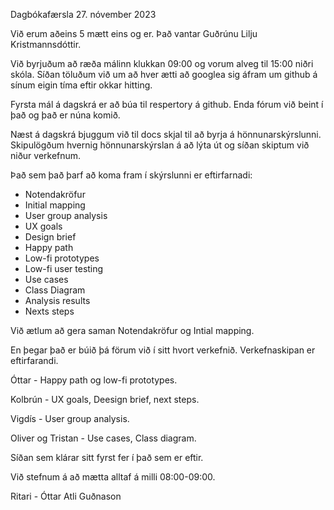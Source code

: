 Dagbókafærsla 27. nóvember 2023


Við erum aðeins 5 mætt eins og er. Það vantar Guðrúnu Lilju Kristmannsdóttir.

Við byrjuðum að ræða málinn klukkan 09:00 og vorum alveg til 15:00 niðri skóla. Síðan töluðum við um að hver ætti að googlea sig áfram um github á sínum eigin tíma eftir okkar hitting.

Fyrsta mál á dagskrá er að búa til respertory á github. Enda fórum við beint í það og það er núna komið.

Næst á dagskrá bjuggum við til docs skjal til að byrja á hönnunarskýrslunni. Skipulögðum hvernig hönnunarskýrslan á að lýta út og síðan skiptum við niður verkefnum.

Það sem það þarf að koma fram í skýrslunni er eftirfarnadi:

+ Notendakröfur
+ Initial mapping
+ User group analysis
+ UX goals
+ Design brief
+ Happy path
+ Low-fi prototypes
+ Low-fi user testing
+ Use cases
+ Class Diagram
+ Analysis results
+ Nexts steps


Við ætlum að gera saman Notendakröfur og Intial mapping.

En þegar það er búið þá förum við í sitt hvort verkefnið. Verkefnaskipan er eftirfarandi.

Óttar - Happy path og low-fi prototypes.

Kolbrún - UX goals, Deesign brief, next steps.

Vigdís - User group analysis.

Oliver og Tristan - Use cases, Class diagram.

Síðan sem klárar sitt fyrst fer í það sem er eftir.



Við stefnum á að mætta alltaf á milli 08:00-09:00.


Ritari - Óttar Atli Guðnason